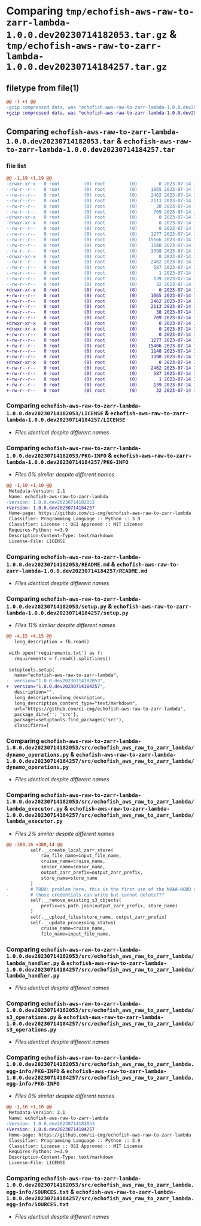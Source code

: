 # Comparing `tmp/echofish-aws-raw-to-zarr-lambda-1.0.0.dev20230714182053.tar.gz` & `tmp/echofish-aws-raw-to-zarr-lambda-1.0.0.dev20230714184257.tar.gz`

## filetype from file(1)

```diff
@@ -1 +1 @@
-gzip compressed data, was "echofish-aws-raw-to-zarr-lambda-1.0.0.dev20230714182053.tar", last modified: Fri Jul 14 18:21:55 2023, max compression
+gzip compressed data, was "echofish-aws-raw-to-zarr-lambda-1.0.0.dev20230714184257.tar", last modified: Fri Jul 14 18:44:04 2023, max compression
```

## Comparing `echofish-aws-raw-to-zarr-lambda-1.0.0.dev20230714182053.tar` & `echofish-aws-raw-to-zarr-lambda-1.0.0.dev20230714184257.tar`

### file list

```diff
@@ -1,19 +1,19 @@
-drwxr-xr-x   0 root         (0) root         (0)        0 2023-07-14 18:21:55.138934 echofish-aws-raw-to-zarr-lambda-1.0.0.dev20230714182053/
--rw-r--r--   0 root         (0) root         (0)     1065 2023-07-14 18:20:49.000000 echofish-aws-raw-to-zarr-lambda-1.0.0.dev20230714182053/LICENSE
--rw-r--r--   0 root         (0) root         (0)     2462 2023-07-14 18:21:55.138934 echofish-aws-raw-to-zarr-lambda-1.0.0.dev20230714182053/PKG-INFO
--rw-r--r--   0 root         (0) root         (0)     2113 2023-07-14 18:20:49.000000 echofish-aws-raw-to-zarr-lambda-1.0.0.dev20230714182053/README.md
--rw-r--r--   0 root         (0) root         (0)       38 2023-07-14 18:21:55.138934 echofish-aws-raw-to-zarr-lambda-1.0.0.dev20230714182053/setup.cfg
--rw-r--r--   0 root         (0) root         (0)      709 2023-07-14 18:21:51.000000 echofish-aws-raw-to-zarr-lambda-1.0.0.dev20230714182053/setup.py
-drwxr-xr-x   0 root         (0) root         (0)        0 2023-07-14 18:21:55.134934 echofish-aws-raw-to-zarr-lambda-1.0.0.dev20230714182053/src/
-drwxr-xr-x   0 root         (0) root         (0)        0 2023-07-14 18:21:55.134934 echofish-aws-raw-to-zarr-lambda-1.0.0.dev20230714182053/src/echofish_aws_raw_to_zarr_lambda/
--rw-r--r--   0 root         (0) root         (0)        0 2023-07-14 18:20:49.000000 echofish-aws-raw-to-zarr-lambda-1.0.0.dev20230714182053/src/echofish_aws_raw_to_zarr_lambda/__init__.py
--rw-r--r--   0 root         (0) root         (0)     1277 2023-07-14 18:20:49.000000 echofish-aws-raw-to-zarr-lambda-1.0.0.dev20230714182053/src/echofish_aws_raw_to_zarr_lambda/dynamo_operations.py
--rw-r--r--   0 root         (0) root         (0)    15566 2023-07-14 18:20:49.000000 echofish-aws-raw-to-zarr-lambda-1.0.0.dev20230714182053/src/echofish_aws_raw_to_zarr_lambda/lambda_executor.py
--rw-r--r--   0 root         (0) root         (0)     1148 2023-07-14 18:20:49.000000 echofish-aws-raw-to-zarr-lambda-1.0.0.dev20230714182053/src/echofish_aws_raw_to_zarr_lambda/lambda_handler.py
--rw-r--r--   0 root         (0) root         (0)     3398 2023-07-14 18:20:49.000000 echofish-aws-raw-to-zarr-lambda-1.0.0.dev20230714182053/src/echofish_aws_raw_to_zarr_lambda/s3_operations.py
-drwxr-xr-x   0 root         (0) root         (0)        0 2023-07-14 18:21:55.138934 echofish-aws-raw-to-zarr-lambda-1.0.0.dev20230714182053/src/echofish_aws_raw_to_zarr_lambda.egg-info/
--rw-r--r--   0 root         (0) root         (0)     2462 2023-07-14 18:21:55.000000 echofish-aws-raw-to-zarr-lambda-1.0.0.dev20230714182053/src/echofish_aws_raw_to_zarr_lambda.egg-info/PKG-INFO
--rw-r--r--   0 root         (0) root         (0)      587 2023-07-14 18:21:55.000000 echofish-aws-raw-to-zarr-lambda-1.0.0.dev20230714182053/src/echofish_aws_raw_to_zarr_lambda.egg-info/SOURCES.txt
--rw-r--r--   0 root         (0) root         (0)        1 2023-07-14 18:21:55.000000 echofish-aws-raw-to-zarr-lambda-1.0.0.dev20230714182053/src/echofish_aws_raw_to_zarr_lambda.egg-info/dependency_links.txt
--rw-r--r--   0 root         (0) root         (0)      139 2023-07-14 18:21:55.000000 echofish-aws-raw-to-zarr-lambda-1.0.0.dev20230714182053/src/echofish_aws_raw_to_zarr_lambda.egg-info/requires.txt
--rw-r--r--   0 root         (0) root         (0)       32 2023-07-14 18:21:55.000000 echofish-aws-raw-to-zarr-lambda-1.0.0.dev20230714182053/src/echofish_aws_raw_to_zarr_lambda.egg-info/top_level.txt
+drwxr-xr-x   0 root         (0) root         (0)        0 2023-07-14 18:44:04.391390 echofish-aws-raw-to-zarr-lambda-1.0.0.dev20230714184257/
+-rw-r--r--   0 root         (0) root         (0)     1065 2023-07-14 18:42:52.000000 echofish-aws-raw-to-zarr-lambda-1.0.0.dev20230714184257/LICENSE
+-rw-r--r--   0 root         (0) root         (0)     2462 2023-07-14 18:44:04.391390 echofish-aws-raw-to-zarr-lambda-1.0.0.dev20230714184257/PKG-INFO
+-rw-r--r--   0 root         (0) root         (0)     2113 2023-07-14 18:42:52.000000 echofish-aws-raw-to-zarr-lambda-1.0.0.dev20230714184257/README.md
+-rw-r--r--   0 root         (0) root         (0)       38 2023-07-14 18:44:04.391390 echofish-aws-raw-to-zarr-lambda-1.0.0.dev20230714184257/setup.cfg
+-rw-r--r--   0 root         (0) root         (0)      709 2023-07-14 18:43:59.000000 echofish-aws-raw-to-zarr-lambda-1.0.0.dev20230714184257/setup.py
+drwxr-xr-x   0 root         (0) root         (0)        0 2023-07-14 18:44:04.387390 echofish-aws-raw-to-zarr-lambda-1.0.0.dev20230714184257/src/
+drwxr-xr-x   0 root         (0) root         (0)        0 2023-07-14 18:44:04.387390 echofish-aws-raw-to-zarr-lambda-1.0.0.dev20230714184257/src/echofish_aws_raw_to_zarr_lambda/
+-rw-r--r--   0 root         (0) root         (0)        0 2023-07-14 18:42:52.000000 echofish-aws-raw-to-zarr-lambda-1.0.0.dev20230714184257/src/echofish_aws_raw_to_zarr_lambda/__init__.py
+-rw-r--r--   0 root         (0) root         (0)     1277 2023-07-14 18:42:52.000000 echofish-aws-raw-to-zarr-lambda-1.0.0.dev20230714184257/src/echofish_aws_raw_to_zarr_lambda/dynamo_operations.py
+-rw-r--r--   0 root         (0) root         (0)    15406 2023-07-14 18:42:52.000000 echofish-aws-raw-to-zarr-lambda-1.0.0.dev20230714184257/src/echofish_aws_raw_to_zarr_lambda/lambda_executor.py
+-rw-r--r--   0 root         (0) root         (0)     1148 2023-07-14 18:42:52.000000 echofish-aws-raw-to-zarr-lambda-1.0.0.dev20230714184257/src/echofish_aws_raw_to_zarr_lambda/lambda_handler.py
+-rw-r--r--   0 root         (0) root         (0)     3398 2023-07-14 18:42:52.000000 echofish-aws-raw-to-zarr-lambda-1.0.0.dev20230714184257/src/echofish_aws_raw_to_zarr_lambda/s3_operations.py
+drwxr-xr-x   0 root         (0) root         (0)        0 2023-07-14 18:44:04.391390 echofish-aws-raw-to-zarr-lambda-1.0.0.dev20230714184257/src/echofish_aws_raw_to_zarr_lambda.egg-info/
+-rw-r--r--   0 root         (0) root         (0)     2462 2023-07-14 18:44:04.000000 echofish-aws-raw-to-zarr-lambda-1.0.0.dev20230714184257/src/echofish_aws_raw_to_zarr_lambda.egg-info/PKG-INFO
+-rw-r--r--   0 root         (0) root         (0)      587 2023-07-14 18:44:04.000000 echofish-aws-raw-to-zarr-lambda-1.0.0.dev20230714184257/src/echofish_aws_raw_to_zarr_lambda.egg-info/SOURCES.txt
+-rw-r--r--   0 root         (0) root         (0)        1 2023-07-14 18:44:04.000000 echofish-aws-raw-to-zarr-lambda-1.0.0.dev20230714184257/src/echofish_aws_raw_to_zarr_lambda.egg-info/dependency_links.txt
+-rw-r--r--   0 root         (0) root         (0)      139 2023-07-14 18:44:04.000000 echofish-aws-raw-to-zarr-lambda-1.0.0.dev20230714184257/src/echofish_aws_raw_to_zarr_lambda.egg-info/requires.txt
+-rw-r--r--   0 root         (0) root         (0)       32 2023-07-14 18:44:04.000000 echofish-aws-raw-to-zarr-lambda-1.0.0.dev20230714184257/src/echofish_aws_raw_to_zarr_lambda.egg-info/top_level.txt
```

### Comparing `echofish-aws-raw-to-zarr-lambda-1.0.0.dev20230714182053/LICENSE` & `echofish-aws-raw-to-zarr-lambda-1.0.0.dev20230714184257/LICENSE`

 * *Files identical despite different names*

### Comparing `echofish-aws-raw-to-zarr-lambda-1.0.0.dev20230714182053/PKG-INFO` & `echofish-aws-raw-to-zarr-lambda-1.0.0.dev20230714184257/PKG-INFO`

 * *Files 0% similar despite different names*

```diff
@@ -1,10 +1,10 @@
 Metadata-Version: 2.1
 Name: echofish-aws-raw-to-zarr-lambda
-Version: 1.0.0.dev20230714182053
+Version: 1.0.0.dev20230714184257
 Home-page: https://github.com/ci-cmg/echofish-aws-raw-to-zarr-lambda
 Classifier: Programming Language :: Python :: 3.9
 Classifier: License :: OSI Approved :: MIT License
 Requires-Python: >=3.9
 Description-Content-Type: text/markdown
 License-File: LICENSE
```

### Comparing `echofish-aws-raw-to-zarr-lambda-1.0.0.dev20230714182053/README.md` & `echofish-aws-raw-to-zarr-lambda-1.0.0.dev20230714184257/README.md`

 * *Files identical despite different names*

### Comparing `echofish-aws-raw-to-zarr-lambda-1.0.0.dev20230714182053/setup.py` & `echofish-aws-raw-to-zarr-lambda-1.0.0.dev20230714184257/setup.py`

 * *Files 11% similar despite different names*

```diff
@@ -4,15 +4,15 @@
   long_description = fh.read()
 
 with open('requirements.txt') as f:
   requirements = f.read().splitlines()
 
 setuptools.setup(
   name="echofish-aws-raw-to-zarr-lambda",
-  version="1.0.0.dev20230714182053",
+  version="1.0.0.dev20230714184257",
   description="",
   long_description=long_description,
   long_description_content_type="text/markdown",
   url="https://github.com/ci-cmg/echofish-aws-raw-to-zarr-lambda",
   package_dir={'': 'src'},
   packages=setuptools.find_packages('src'),
   classifiers=[
```

### Comparing `echofish-aws-raw-to-zarr-lambda-1.0.0.dev20230714182053/src/echofish_aws_raw_to_zarr_lambda/dynamo_operations.py` & `echofish-aws-raw-to-zarr-lambda-1.0.0.dev20230714184257/src/echofish_aws_raw_to_zarr_lambda/dynamo_operations.py`

 * *Files identical despite different names*

### Comparing `echofish-aws-raw-to-zarr-lambda-1.0.0.dev20230714182053/src/echofish_aws_raw_to_zarr_lambda/lambda_executor.py` & `echofish-aws-raw-to-zarr-lambda-1.0.0.dev20230714184257/src/echofish_aws_raw_to_zarr_lambda/lambda_executor.py`

 * *Files 2% similar despite different names*

```diff
@@ -380,16 +380,14 @@
         self.__create_local_zarr_store(
             raw_file_name=input_file_name,
             cruise_name=cruise_name,
             sensor_name=sensor_name,
             output_zarr_prefix=output_zarr_prefix,
             store_name=store_name
         )
-        # TODO: problem here, this is the first use of the NOAA-NODD credentials and for some reason
-        # those credentials can write but cannot delete???
         self.__remove_existing_s3_objects(
             prefix=os.path.join(output_zarr_prefix, store_name)
         )
         self.__upload_files(store_name, output_zarr_prefix)
         self.__update_processing_status(
             cruise_name=cruise_name,
             file_name=input_file_name,
```

### Comparing `echofish-aws-raw-to-zarr-lambda-1.0.0.dev20230714182053/src/echofish_aws_raw_to_zarr_lambda/lambda_handler.py` & `echofish-aws-raw-to-zarr-lambda-1.0.0.dev20230714184257/src/echofish_aws_raw_to_zarr_lambda/lambda_handler.py`

 * *Files identical despite different names*

### Comparing `echofish-aws-raw-to-zarr-lambda-1.0.0.dev20230714182053/src/echofish_aws_raw_to_zarr_lambda/s3_operations.py` & `echofish-aws-raw-to-zarr-lambda-1.0.0.dev20230714184257/src/echofish_aws_raw_to_zarr_lambda/s3_operations.py`

 * *Files identical despite different names*

### Comparing `echofish-aws-raw-to-zarr-lambda-1.0.0.dev20230714182053/src/echofish_aws_raw_to_zarr_lambda.egg-info/PKG-INFO` & `echofish-aws-raw-to-zarr-lambda-1.0.0.dev20230714184257/src/echofish_aws_raw_to_zarr_lambda.egg-info/PKG-INFO`

 * *Files 0% similar despite different names*

```diff
@@ -1,10 +1,10 @@
 Metadata-Version: 2.1
 Name: echofish-aws-raw-to-zarr-lambda
-Version: 1.0.0.dev20230714182053
+Version: 1.0.0.dev20230714184257
 Home-page: https://github.com/ci-cmg/echofish-aws-raw-to-zarr-lambda
 Classifier: Programming Language :: Python :: 3.9
 Classifier: License :: OSI Approved :: MIT License
 Requires-Python: >=3.9
 Description-Content-Type: text/markdown
 License-File: LICENSE
```

### Comparing `echofish-aws-raw-to-zarr-lambda-1.0.0.dev20230714182053/src/echofish_aws_raw_to_zarr_lambda.egg-info/SOURCES.txt` & `echofish-aws-raw-to-zarr-lambda-1.0.0.dev20230714184257/src/echofish_aws_raw_to_zarr_lambda.egg-info/SOURCES.txt`

 * *Files identical despite different names*

